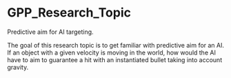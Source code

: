 # GPP_Research_Topic
Predictive aim for AI targeting.

The goal of this research topic is to get familiar with predictive aim for an AI. 
If an object with a given velocity is moving in the world, how would the AI have to aim to guarantee a hit with an instantiated bullet taking into account gravity.
